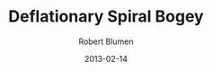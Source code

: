 ---
layout: writing
title: Deflationary Spiral Bogey
date: 2013-02-14
categories: ['Money and Austrian Econ']
author: ['Robert Blumen']
excerpt: The deflation death spiral is a theoretical description of a situation but it does not describe the reality of human action, for any number of reasons.
external_url: https://mises.org/library/deflationary-spiral-bogey
---
